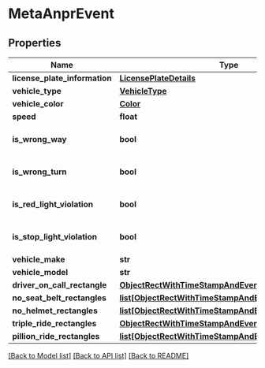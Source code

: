 # MetaAnprEvent

## Properties
Name | Type | Description | Notes
------------ | ------------- | ------------- | -------------
**license_plate_information** | [**LicensePlateDetails**](LicensePlateDetails.md) |  | [optional] 
**vehicle_type** | [**VehicleType**](VehicleType.md) |  | [optional] 
**vehicle_color** | [**Color**](Color.md) |  | [optional] 
**speed** | **float** |  | [optional] 
**is_wrong_way** | **bool** |  | [optional] [default to False]
**is_wrong_turn** | **bool** |  | [optional] [default to False]
**is_red_light_violation** | **bool** |  | [optional] [default to False]
**is_stop_light_violation** | **bool** |  | [optional] [default to False]
**vehicle_make** | **str** |  | [optional] 
**vehicle_model** | **str** |  | [optional] 
**driver_on_call_rectangle** | [**ObjectRectWithTimeStampAndEventSnapReference**](ObjectRectWithTimeStampAndEventSnapReference.md) |  | [optional] 
**no_seat_belt_rectangles** | [**list[ObjectRectWithTimeStampAndEventSnapReference]**](ObjectRectWithTimeStampAndEventSnapReference.md) |  | [optional] 
**no_helmet_rectangles** | [**list[ObjectRectWithTimeStampAndEventSnapReference]**](ObjectRectWithTimeStampAndEventSnapReference.md) |  | [optional] 
**triple_ride_rectangles** | [**ObjectRectWithTimeStampAndEventSnapReference**](ObjectRectWithTimeStampAndEventSnapReference.md) |  | [optional] 
**pillion_ride_rectangles** | [**list[ObjectRectWithTimeStampAndEventSnapReference]**](ObjectRectWithTimeStampAndEventSnapReference.md) |  | [optional] 

[[Back to Model list]](../README.md#documentation-for-models) [[Back to API list]](../README.md#documentation-for-api-endpoints) [[Back to README]](../README.md)

